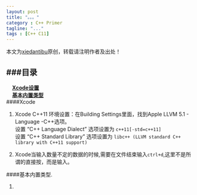 ```yaml
---
layout: post
title: "。。。"
category : C++ Primer
tagline: "..."
tags : [C++ C11]
---
```

 本文为[xiedantibu](http://blog.xiedantibu.com/)原创，转载请注明作者及出处！
 
###目录
 ----
 &nbsp;&nbsp;&nbsp;&nbsp;[**Xcode设置**](#xcode)  
 &nbsp;&nbsp;&nbsp;&nbsp;[**基本内置类型**](#base-type)  
<a id='xcode' name='xcode'> </a>
####Xcode
1.	Xcode C++11 环境设置：在Building Settings里面，找到Apple LLVM 5.1 - Language -C++选项。  
  	设置 “C++ Language Dialect” 选项设置为 `c++11[-std=c++11]`  
  	设置 “C++ Standard Library” 选项设置为 `libc++ (LLVM standard C++ library with C++11 support)`

2.	Xcode当输入数量不定的数据的时候,需要在文件结束输入`ctrl+d`,这里不是所谓的直接按，而是输入。

<a id='base-type' name='base-type'> </a>
####基本内置类型.

1.	
